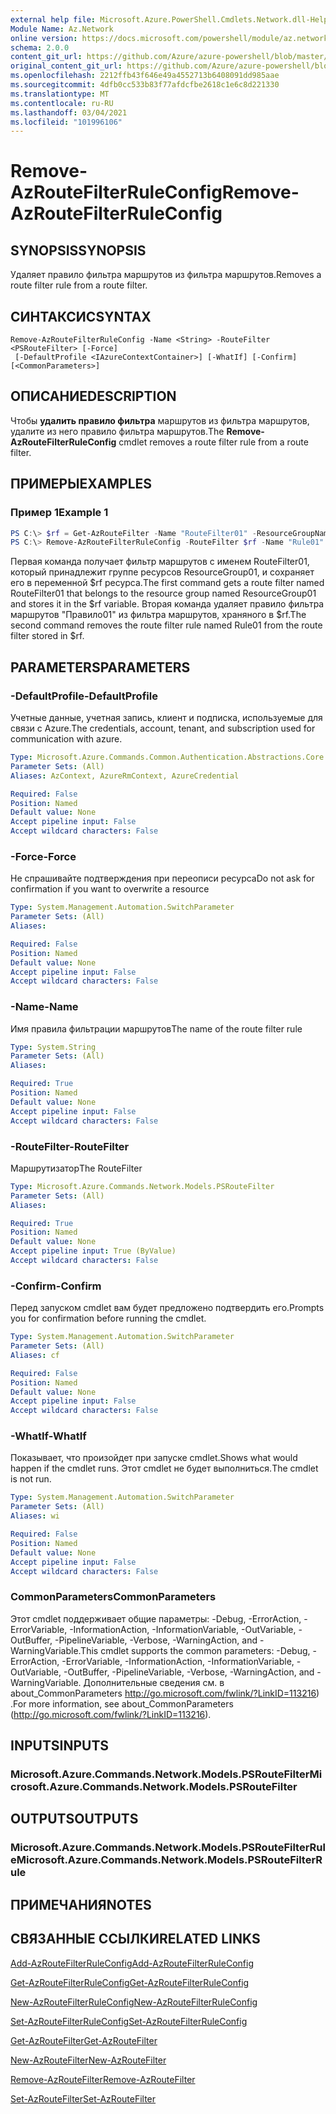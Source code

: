 ```yaml
---
external help file: Microsoft.Azure.PowerShell.Cmdlets.Network.dll-Help.xml
Module Name: Az.Network
online version: https://docs.microsoft.com/powershell/module/az.network/remove-azroutefilterruleconfig
schema: 2.0.0
content_git_url: https://github.com/Azure/azure-powershell/blob/master/src/Network/Network/help/Remove-AzRouteFilterRuleConfig.md
original_content_git_url: https://github.com/Azure/azure-powershell/blob/master/src/Network/Network/help/Remove-AzRouteFilterRuleConfig.md
ms.openlocfilehash: 2212ffb43f646e49a4552713b6408091dd985aae
ms.sourcegitcommit: 4dfb0cc533b83f77afdcfbe2618c1e6c8d221330
ms.translationtype: MT
ms.contentlocale: ru-RU
ms.lasthandoff: 03/04/2021
ms.locfileid: "101996106"
---
```

# <span data-ttu-id="f23f5-101">Remove-AzRouteFilterRuleConfig</span><span class="sxs-lookup"><span data-stu-id="f23f5-101">Remove-AzRouteFilterRuleConfig</span></span>

## <span data-ttu-id="f23f5-102">SYNOPSIS</span><span class="sxs-lookup"><span data-stu-id="f23f5-102">SYNOPSIS</span></span>
<span data-ttu-id="f23f5-103">Удаляет правило фильтра маршрутов из фильтра маршрутов.</span><span class="sxs-lookup"><span data-stu-id="f23f5-103">Removes a route filter rule from a route filter.</span></span>

## <span data-ttu-id="f23f5-104">СИНТАКСИС</span><span class="sxs-lookup"><span data-stu-id="f23f5-104">SYNTAX</span></span>

```
Remove-AzRouteFilterRuleConfig -Name <String> -RouteFilter <PSRouteFilter> [-Force]
 [-DefaultProfile <IAzureContextContainer>] [-WhatIf] [-Confirm] [<CommonParameters>]
```

## <span data-ttu-id="f23f5-105">ОПИСАНИЕ</span><span class="sxs-lookup"><span data-stu-id="f23f5-105">DESCRIPTION</span></span>
<span data-ttu-id="f23f5-106">Чтобы **удалить правило фильтра** маршрутов из фильтра маршрутов, удалите из него правило фильтра маршрутов.</span><span class="sxs-lookup"><span data-stu-id="f23f5-106">The **Remove-AzRouteFilterRuleConfig** cmdlet removes a route filter rule from a route filter.</span></span>

## <span data-ttu-id="f23f5-107">ПРИМЕРЫ</span><span class="sxs-lookup"><span data-stu-id="f23f5-107">EXAMPLES</span></span>

### <span data-ttu-id="f23f5-108">Пример 1</span><span class="sxs-lookup"><span data-stu-id="f23f5-108">Example 1</span></span>
```powershell
PS C:\> $rf = Get-AzRouteFilter -Name "RouteFilter01" -ResourceGroupName "ResourceGroup01"
PS C:\> Remove-AzRouteFilterRuleConfig -RouteFilter $rf -Name "Rule01"
```

<span data-ttu-id="f23f5-109">Первая команда получает фильтр маршрутов с именем RouteFilter01, который принадлежит группе ресурсов ResourceGroup01, и сохраняет его в переменной $rf ресурса.</span><span class="sxs-lookup"><span data-stu-id="f23f5-109">The first command gets a route filter named RouteFilter01 that belongs to the resource group named ResourceGroup01 and stores it in the $rf variable.</span></span>
<span data-ttu-id="f23f5-110">Вторая команда удаляет правило фильтра маршрутов "Правило01" из фильтра маршрутов, храняного в $rf.</span><span class="sxs-lookup"><span data-stu-id="f23f5-110">The second command removes the route filter rule named Rule01 from the route filter stored in $rf.</span></span>

## <span data-ttu-id="f23f5-111">PARAMETERS</span><span class="sxs-lookup"><span data-stu-id="f23f5-111">PARAMETERS</span></span>

### <span data-ttu-id="f23f5-112">-DefaultProfile</span><span class="sxs-lookup"><span data-stu-id="f23f5-112">-DefaultProfile</span></span>
<span data-ttu-id="f23f5-113">Учетные данные, учетная запись, клиент и подписка, используемые для связи с Azure.</span><span class="sxs-lookup"><span data-stu-id="f23f5-113">The credentials, account, tenant, and subscription used for communication with azure.</span></span>

```yaml
Type: Microsoft.Azure.Commands.Common.Authentication.Abstractions.Core.IAzureContextContainer
Parameter Sets: (All)
Aliases: AzContext, AzureRmContext, AzureCredential

Required: False
Position: Named
Default value: None
Accept pipeline input: False
Accept wildcard characters: False
```

### <span data-ttu-id="f23f5-114">-Force</span><span class="sxs-lookup"><span data-stu-id="f23f5-114">-Force</span></span>
<span data-ttu-id="f23f5-115">Не спрашивайте подтверждения при переописи ресурса</span><span class="sxs-lookup"><span data-stu-id="f23f5-115">Do not ask for confirmation if you want to overwrite a resource</span></span>

```yaml
Type: System.Management.Automation.SwitchParameter
Parameter Sets: (All)
Aliases:

Required: False
Position: Named
Default value: None
Accept pipeline input: False
Accept wildcard characters: False
```

### <span data-ttu-id="f23f5-116">-Name</span><span class="sxs-lookup"><span data-stu-id="f23f5-116">-Name</span></span>
<span data-ttu-id="f23f5-117">Имя правила фильтрации маршрутов</span><span class="sxs-lookup"><span data-stu-id="f23f5-117">The name of the route filter rule</span></span>

```yaml
Type: System.String
Parameter Sets: (All)
Aliases:

Required: True
Position: Named
Default value: None
Accept pipeline input: False
Accept wildcard characters: False
```

### <span data-ttu-id="f23f5-118">-RouteFilter</span><span class="sxs-lookup"><span data-stu-id="f23f5-118">-RouteFilter</span></span>
<span data-ttu-id="f23f5-119">Маршрутизатор</span><span class="sxs-lookup"><span data-stu-id="f23f5-119">The RouteFilter</span></span>

```yaml
Type: Microsoft.Azure.Commands.Network.Models.PSRouteFilter
Parameter Sets: (All)
Aliases:

Required: True
Position: Named
Default value: None
Accept pipeline input: True (ByValue)
Accept wildcard characters: False
```

### <span data-ttu-id="f23f5-120">-Confirm</span><span class="sxs-lookup"><span data-stu-id="f23f5-120">-Confirm</span></span>
<span data-ttu-id="f23f5-121">Перед запуском cmdlet вам будет предложено подтвердить его.</span><span class="sxs-lookup"><span data-stu-id="f23f5-121">Prompts you for confirmation before running the cmdlet.</span></span>

```yaml
Type: System.Management.Automation.SwitchParameter
Parameter Sets: (All)
Aliases: cf

Required: False
Position: Named
Default value: None
Accept pipeline input: False
Accept wildcard characters: False
```

### <span data-ttu-id="f23f5-122">-WhatIf</span><span class="sxs-lookup"><span data-stu-id="f23f5-122">-WhatIf</span></span>
<span data-ttu-id="f23f5-123">Показывает, что произойдет при запуске cmdlet.</span><span class="sxs-lookup"><span data-stu-id="f23f5-123">Shows what would happen if the cmdlet runs.</span></span> <span data-ttu-id="f23f5-124">Этот cmdlet не будет выполниться.</span><span class="sxs-lookup"><span data-stu-id="f23f5-124">The cmdlet is not run.</span></span>

```yaml
Type: System.Management.Automation.SwitchParameter
Parameter Sets: (All)
Aliases: wi

Required: False
Position: Named
Default value: None
Accept pipeline input: False
Accept wildcard characters: False
```

### <span data-ttu-id="f23f5-125">CommonParameters</span><span class="sxs-lookup"><span data-stu-id="f23f5-125">CommonParameters</span></span>
<span data-ttu-id="f23f5-126">Этот cmdlet поддерживает общие параметры: -Debug, -ErrorAction, -ErrorVariable, -InformationAction, -InformationVariable, -OutVariable, -OutBuffer, -PipelineVariable, -Verbose, -WarningAction, and -WarningVariable.</span><span class="sxs-lookup"><span data-stu-id="f23f5-126">This cmdlet supports the common parameters: -Debug, -ErrorAction, -ErrorVariable, -InformationAction, -InformationVariable, -OutVariable, -OutBuffer, -PipelineVariable, -Verbose, -WarningAction, and -WarningVariable.</span></span> <span data-ttu-id="f23f5-127">Дополнительные сведения см. в about_CommonParameters http://go.microsoft.com/fwlink/?LinkID=113216) .</span><span class="sxs-lookup"><span data-stu-id="f23f5-127">For more information, see about_CommonParameters (http://go.microsoft.com/fwlink/?LinkID=113216).</span></span>

## <span data-ttu-id="f23f5-128">INPUTS</span><span class="sxs-lookup"><span data-stu-id="f23f5-128">INPUTS</span></span>

### <span data-ttu-id="f23f5-129">Microsoft.Azure.Commands.Network.Models.PSRouteFilter</span><span class="sxs-lookup"><span data-stu-id="f23f5-129">Microsoft.Azure.Commands.Network.Models.PSRouteFilter</span></span>

## <span data-ttu-id="f23f5-130">OUTPUTS</span><span class="sxs-lookup"><span data-stu-id="f23f5-130">OUTPUTS</span></span>

### <span data-ttu-id="f23f5-131">Microsoft.Azure.Commands.Network.Models.PSRouteFilterRule</span><span class="sxs-lookup"><span data-stu-id="f23f5-131">Microsoft.Azure.Commands.Network.Models.PSRouteFilterRule</span></span>

## <span data-ttu-id="f23f5-132">ПРИМЕЧАНИЯ</span><span class="sxs-lookup"><span data-stu-id="f23f5-132">NOTES</span></span>

## <span data-ttu-id="f23f5-133">СВЯЗАННЫЕ ССЫЛКИ</span><span class="sxs-lookup"><span data-stu-id="f23f5-133">RELATED LINKS</span></span>

[<span data-ttu-id="f23f5-134">Add-AzRouteFilterRuleConfig</span><span class="sxs-lookup"><span data-stu-id="f23f5-134">Add-AzRouteFilterRuleConfig</span></span>](./Add-AzRouteFilterRuleConfig.md)

[<span data-ttu-id="f23f5-135">Get-AzRouteFilterRuleConfig</span><span class="sxs-lookup"><span data-stu-id="f23f5-135">Get-AzRouteFilterRuleConfig</span></span>](./Get-AzRouteFilterRuleConfig.md)

[<span data-ttu-id="f23f5-136">New-AzRouteFilterRuleConfig</span><span class="sxs-lookup"><span data-stu-id="f23f5-136">New-AzRouteFilterRuleConfig</span></span>](./New-AzRouteFilterRuleConfig.md)

[<span data-ttu-id="f23f5-137">Set-AzRouteFilterRuleConfig</span><span class="sxs-lookup"><span data-stu-id="f23f5-137">Set-AzRouteFilterRuleConfig</span></span>](./Set-AzRouteFilterRuleConfig.md)

[<span data-ttu-id="f23f5-138">Get-AzRouteFilter</span><span class="sxs-lookup"><span data-stu-id="f23f5-138">Get-AzRouteFilter</span></span>](./Get-AzRouteFilter.md)

[<span data-ttu-id="f23f5-139">New-AzRouteFilter</span><span class="sxs-lookup"><span data-stu-id="f23f5-139">New-AzRouteFilter</span></span>](./New-AzRouteFilter.md)

[<span data-ttu-id="f23f5-140">Remove-AzRouteFilter</span><span class="sxs-lookup"><span data-stu-id="f23f5-140">Remove-AzRouteFilter</span></span>](./Remove-AzRouteFilter.md)

[<span data-ttu-id="f23f5-141">Set-AzRouteFilter</span><span class="sxs-lookup"><span data-stu-id="f23f5-141">Set-AzRouteFilter</span></span>](./Set-AzRouteFilter.md)
